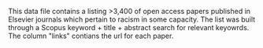 This data file contains a listing >3,400 of open access papers published in Elsevier journals which pertain to racism in some capacity. The list was built through a Scopus keyword + title + abstract search for relevant keyowrds. The column "links" contians the url for each paper.
